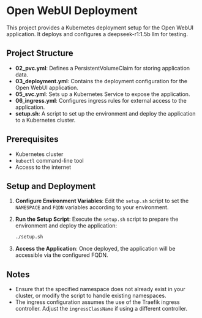 # Open WebUI Deployment

This project provides a Kubernetes deployment setup for the Open WebUI application. 
It deploys and configures a deepseek-r1:1.5b llm for testing.

## Project Structure

- **02_pvc.yml**: Defines a PersistentVolumeClaim for storing application data.
- **03_deployment.yml**: Contains the deployment configuration for the Open WebUI application.
- **05_svc.yml**: Sets up a Kubernetes Service to expose the application.
- **06_ingress.yml**: Configures ingress rules for external access to the application.
- **setup.sh**: A script to set up the environment and deploy the application to a Kubernetes cluster.

## Prerequisites

- Kubernetes cluster
- `kubectl` command-line tool
- Access to the internet

## Setup and Deployment

1. **Configure Environment Variables**:
   Edit the `setup.sh` script to set the `NAMESPACE` and `FQDN` variables according to your environment.

2. **Run the Setup Script**:
   Execute the `setup.sh` script to prepare the environment and deploy the application:
   ```bash
   ./setup.sh
   ```

3. **Access the Application**:
   Once deployed, the application will be accessible via the configured FQDN.

## Notes

- Ensure that the specified namespace does not already exist in your cluster, or modify the script to handle existing namespaces.
- The ingress configuration assumes the use of the Traefik ingress controller. Adjust the `ingressClassName` if using a different controller.

